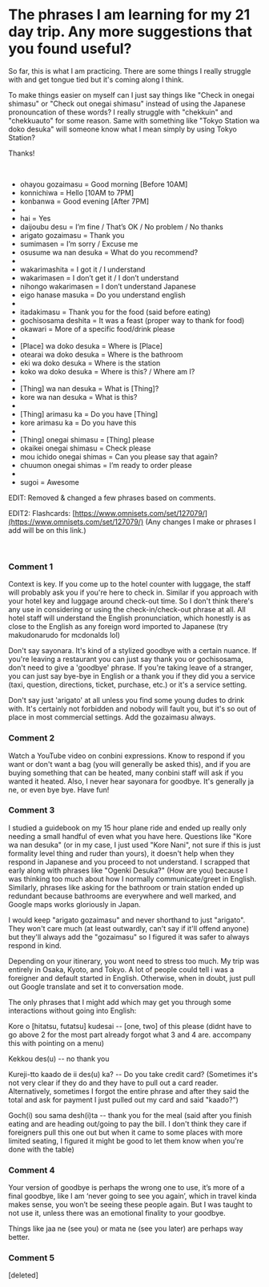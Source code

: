 # The phrases I am learning for my 21 day trip. Any more suggestions that you found useful?

So far, this is what I am practicing. There are some things I really struggle with and get tongue tied but it's coming along I think.

To make things easier on myself can I just say things like "Check in onegai shimasu" or "Check out onegai shimasu" instead of using the Japanese pronouncation of these words? I really struggle with "chekkuin" and "chekkuauto" for some reason. Same with something like "Tokyo Station wa doko desuka" will someone know what I mean simply by using Tokyo Station?

Thanks!

&#x200B;

* ohayou gozaimasu = Good morning \[Before 10AM\]
* konnichiwa = Hello \[10AM to 7PM\]
* konbanwa = Good evening \[After 7PM\]
* &#x200B;
* hai = Yes
* daijoubu desu = I’m fine / That’s OK / No problem / No thanks
* arigato gozaimasu = Thank you
* sumimasen = I’m sorry / Excuse me
* osusume wa nan desuka = What do you recommend?
* &#x200B;
* wakarimashita = I got it / I understand
* wakarimasen = I don’t get it / I don’t understand
* nihongo wakarimasen = I don’t understand Japanese
* eigo hanase masuka = Do you understand english
* &#x200B;
* itadakimasu = Thank you for the food (said before eating)
* gochisosama deshita = It was a feast (proper way to thank for food)
* okawari = More of a specific food/drink please
* &#x200B;
* \[Place\] wa doko desuka = Where is \[Place\]
* otearai wa doko desuka = Where is the bathroom
* eki wa doko desuka = Where is the station
* koko wa doko desuka = Where is this? / Where am I?
* &#x200B;
* \[Thing\] wa nan desuka = What is \[Thing\]?
* kore wa nan desuka = What is this?
* &#x200B;
* \[Thing\] arimasu ka = Do you have \[Thing\]
* kore arimasu ka = Do you have this
* &#x200B;
* \[Thing\] onegai shimasu = \[Thing\] please
* okaikei onegai shimasu = Check please
* mou ichido onegai shimas = Can you please say that again?
* chuumon onegai shimas = I’m ready to order please
* &#x200B;
* sugoi = Awesome

EDIT: Removed & changed a few phrases based on comments.

EDIT2: Flashcards: [https://www.omnisets.com/set/127079/](https://www.omnisets.com/set/127079/) (Any changes I make or phrases I add will be on this link.)

&#x200B;

### Comment 1

Context is key. If you come up to the hotel counter with luggage, the staff will probably ask you if you're here to check in. Similar if you approach with your hotel key and luggage around check-out time. So I don't think there's any use in considering or using the check-in/check-out phrase at all. All hotel staff will understand the English pronunciation, which honestly is as close to the English as any foreign word imported to Japanese (try makudonarudo for mcdonalds lol)

Don't say sayonara. It's kind of a stylized goodbye with a certain nuance. If you're leaving a restaurant you can just say thank you or gochisosama, don't need to give a 'goodbye' phrase. If you're taking leave of a stranger, you can just say bye-bye in English or a thank you if they did you a service (taxi, question, directions, ticket, purchase, etc.) or it's a service setting.

Don't say just 'arigato' at all unless you find some young dudes to drink with. It's certainly not forbidden and nobody will fault you, but it's so out of place in most commercial settings. Add the gozaimasu always.

### Comment 2

Watch  a YouTube video on conbini expressions. Know to respond if you want or don't want a bag (you will generally be asked this), and if you are buying something that can be heated, many conbini staff will ask if you wanted it heated. Also, I never hear sayonara for goodbye. It's generally ja ne, or even bye bye. Have fun!

### Comment 3

I studied a guidebook on my 15 hour plane ride and ended up really only needing a small handful of even what you have here. Questions like "Kore wa nan desuka" (or in my case, I just used "Kore Nani", not sure if this is just formality level thing and ruder than yours), it doesn't help when they respond in Japanese and you proceed to not understand. I scrapped that early along with phrases like "Ogenki Desuka?" (How are you) because I was thinking too much about how I normally communicate/greet in English. Similarly, phrases like asking for the bathroom or train station ended up redundant because bathrooms are everywhere and well marked, and Google maps works gloriously in Japan.

I would keep "arigato gozaimasu" and never shorthand to just "arigato". They won't care much (at least outwardly, can't say if it'll offend anyone) but they'll always add the "gozaimasu" so I figured it was safer to always respond in kind.

Depending on your itinerary, you wont need to stress too much. My trip was entirely in Osaka, Kyoto, and Tokyo. A lot of people could tell i was a foreigner and default started in English. Otherwise, when in doubt, just pull out Google translate and set it to conversation mode.

The only phrases that I might add which may get you through some interactions without going into English: 

Kore o [hitatsu, futatsu] kudesai -- [one, two] of this please (didnt have to go above 2 for the most part already forgot what 3 and 4 are. accompany this with pointing on a menu)

Kekkou des(u) -- no thank you 

Kureji-tto kaado de ii des(u) ka? -- Do you take credit card? (Sometimes it's not very clear if they do and they have to pull out a card reader. Alternatively, sometimes I forgot the entire phrase and after they said the total and ask for payment I just pulled out my card and said "kaado?")

Goch(i) sou sama desh(i)ta -- thank you for the meal (said after you finish eating and are heading out/going to pay the bill. I don't think they care if foreigners pull this one out but when it came to some places with more limited seating, I figured it might be good to let them know when you're done with the table)

### Comment 4

Your version of goodbye is perhaps the wrong one to use, it’s more of a final goodbye, like I am ‘never going to see you again’, which in travel kinda makes sense, you won’t be seeing these people again. But I was taught to not use it, unless there was an emotional finality to your goodbye. 

Things like jaa ne (see you) or mata ne (see you later) are perhaps way better.

### Comment 5

[deleted]

